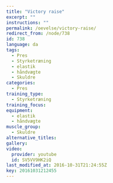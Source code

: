 ```yaml
---
title: "Victory raise"
excerpt: ""
instructions: ""
permalink: /oevelse/victory-raise/
redirect_from: /node/738
id: 738
language: da
tags:
  - Pres
  - Styrketræning
  - elastik
  - håndvægte
  - Skuldre
categories:
  - Pres
training_type: 
  - Styrketræning
training_focus: 
equipment:
  - elastik
  - håndvægte
muscle_group:
  - Skuldre
alternative_titles:
gallery:
video:
  provider: youtube
  id: SV5VV9HK2iQ
last_modified_at: 2016-10-31T21:24:55Z
key: 20161031212455
---
```

